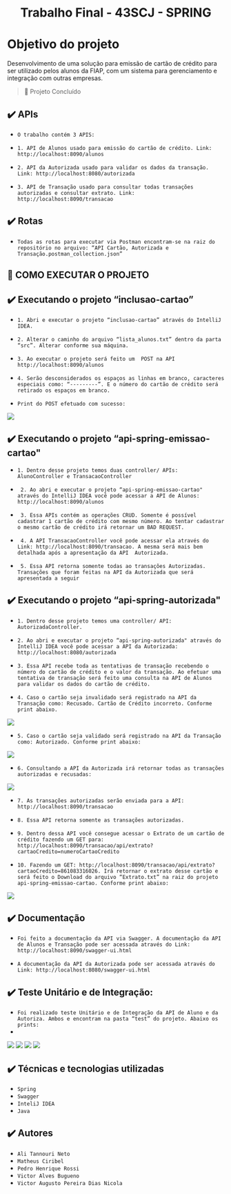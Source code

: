 # <h1 align="center"> Trabalho Final - 43SCJ - SPRING  </h1>

# Objetivo do projeto

Desenvolvimento de uma solução para emissão de cartão de crédito para ser utilizado pelos alunos da FIAP, com um sistema para gerenciamento e integração com outras empresas.

> :construction: Projeto Concluído

## ✔️ APIs

  - ``O trabalho contém 3 APIS:``

  - ``1. API de Alunos usado para emissão do cartão de crédito. Link: http://localhost:8090/alunos``

  - ``2. API da Autorizada usado para validar os dados da transação. Link: http://localhost:8080/autorizada`` 

  - ``3. API de Transação usado para consultar todas transações autorizadas e consultar extrato. Link: http://localhost:8090/transacao``  

## ✔️ Rotas

   - ``Todas as rotas para executar via Postman encontram-se na raiz do repositório no arquivo: “API Cartão, Autorizada e Transação.postman_collection.json”`` 

## 🔨 COMO EXECUTAR O PROJETO
   
## ✔️ Executando o projeto “inclusao-cartao” 

 - ``1. Abri e executar o projeto “inclusao-cartao” através do IntelliJ IDEA.``

 - ``2. Alterar o caminho do arquivo “lista_alunos.txt” dentro da parta “src”. Alterar conforme sua máquina.``

 - ``3. Ao executar o projeto será feito um  POST na API http://localhost:8090/alunos``

 - ``4. Serão desconsiderados os espaços as linhas em branco, caracteres especiais como: “---------”. E o número do cartão de crédito será retirado os espaços em branco.``
  
 - ``Print do POST efetuado com sucesso:``
 <img src="https://github.com/victordias25/trabalho-spring-43scj/blob/main/img/1.PNG">
  
 ## ✔️ Executando o projeto “api-spring-emissao-cartao"  
 
  - ``1. Dentro desse projeto temos duas controller/ APIs: AlunoController e TransacaoController``

 - `` 2. Ao abri e executar o projeto “api-spring-emissao-cartao" através do IntelliJ IDEA você pode acessar a API de Alunos: http://localhost:8090/alunos``

 - `` 3. Essa APIs contém as operações CRUD. Somente é possível cadastrar 1 cartão de crédito com mesmo número. Ao tentar cadastrar o mesmo cartão de crédito irá retornar um BAD REQUEST.``

 - `` 4. A API TransacaoController você pode acessar ela através do Link: http://localhost:8090/transacao. A mesma será mais bem detalhada após a apresentação da API  Autorizada.``

 - `` 5. Essa API retorna somente todas ao transações Autorizadas. Transações que foram feitas na API da Autorizada que será apresentada a seguir``
 
  ## ✔️ Executando o projeto “api-spring-autorizada" 
  
  - ``1. Dentro desse projeto temos uma controller/ API: AutorizadaController.`` 

  - ``2. Ao abri e executar o projeto “api-spring-autorizada" através do IntelliJ IDEA você pode acessar a API da Autorizada: http://localhost:8080/autorizada``  

  - ``3. Essa API recebe toda as tentativas de transação recebendo o número do cartão de crédito e o valor da transação. Ao efetuar uma tentativa de transação será feito uma consulta na API de Alunos para validar os dados do cartão de crédito.``  

  - ``4. Caso o cartão seja invalidado será registrado na API da Transação como: Recusado. Cartão de Crédito incorreto. Conforme print abaixo.`` 
  <img src="https://github.com/victordias25/trabalho-spring-43scj/blob/main/img/2.PNG">

  - ``5. Caso o cartão seja validado será registrado na API da Transação como: Autorizado. Conforme print abaixo:``
  <img src="https://github.com/victordias25/trabalho-spring-43scj/blob/main/img/3.PNG">
   
   - ``6. Consultando a API da Autorizada irá retornar todas as transações autorizadas e recusadas:`` 
   <img src="https://github.com/victordias25/trabalho-spring-43scj/blob/main/img/4.PNG">

   - ``7. As transações autorizadas serão enviada para a API: http://localhost:8090/transacao``   

   - ``8. Essa API retorna somente as transações autorizadas.`` 

   - ``9. Dentro dessa API você consegue acessar o Extrato de um cartão de crédito fazendo um GET para: http://localhost:8090/transacao/api/extrato?cartaoCredito=numeroCartaoCredito``   

   - ``10. Fazendo um GET: http://localhost:8090/transacao/api/extrato?cartaoCredito=861083316026. Irá retornar o extrato desse cartão e será feito o Download do arquivo “Extrato.txt” na raiz do projeto api-spring-emissao-cartao. Conforme print abaixo:`` 
   <img src="https://github.com/victordias25/trabalho-spring-43scj/blob/main/img/5.PNG">

## ✔️ Documentação

- ``Foi feito a documentação da API via Swagger. A documentação da API de Alunos e Transação pode ser acessada através do Link: http://localhost:8090/swagger-ui.html`` 

- ``A documentação da API da Autorizada pode ser acessada através do Link: http://localhost:8080/swagger-ui.html`` 

## ✔️ Teste Unitário e de Integração: 

- ``Foi realizado teste Unitário e de Integração da API de Aluno e da Autoriza. Ambos e encontram na pasta “test” do projeto. Abaixo os prints:``
-
<img src="https://github.com/victordias25/trabalho-spring-43scj/blob/main/img/6.PNG">
<img src="https://github.com/victordias25/trabalho-spring-43scj/blob/main/img/7.PNG">
<img src="https://github.com/victordias25/trabalho-spring-43scj/blob/main/img/8.PNG">
<img src="https://github.com/victordias25/trabalho-spring-43scj/blob/main/img/9.PNG">

## ✔️ Técnicas e tecnologias utilizadas

- ``Spring``
- ``Swagger``
- ``InteliJ IDEA``
- ``Java``

## ✔️ Autores
- ``Ali Tannouri Neto``
- ``Matheus Ciribel``
- ``Pedro Henrique Rossi``
- ``Victor Alves Bugueno``
- ``Victor Augusto Pereira Dias Nicola``

